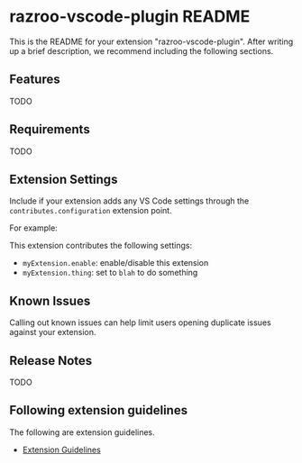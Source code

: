 # razroo-vscode-plugin README

This is the README for your extension "razroo-vscode-plugin". After writing up a brief description, we recommend including the following sections.

## Features

TODO

## Requirements

TODO

## Extension Settings

Include if your extension adds any VS Code settings through the `contributes.configuration` extension point.

For example:

This extension contributes the following settings:

- `myExtension.enable`: enable/disable this extension
- `myExtension.thing`: set to `blah` to do something

## Known Issues

Calling out known issues can help limit users opening duplicate issues against your extension.

## Release Notes

TODO

## Following extension guidelines

The following are extension guidelines.

- [Extension Guidelines](https://code.visualstudio.com/api/references/extension-guidelines)
